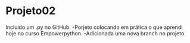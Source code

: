 # Projeto02 

Incluido um .py no GitHub.
-Porjeto colocando em prática o que aprendi hoje no curso Empowerpython.
-Adicionada uma nova branch no projeto